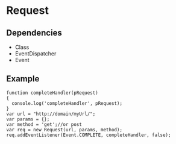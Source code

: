 Request
===========

Dependencies
------------
* Class
* EventDispatcher
* Event

Example
------------
```
function completeHandler(pRequest)
{
  console.log('completeHandler', pRequest);
}
var url = "http://domain/myUrl/";
var params = {};
var method = 'get';//or post
var req = new Request(url, params, method);
req.addEventListener(Event.COMPLETE, completeHandler, false);
```
